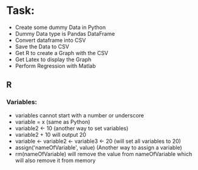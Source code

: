 # Task:

* Create some dummy Data in Python
* Dummy Data type is Pandas DataFrame
* Convert dataframe into CSV
* Save the Data to CSV
* Get R to create a Graph with the CSV
* Get Latex to display the Graph
* Perform Regression with Matlab

## R

### Variables:

* variables cannot start with a number or underscore
* variable = x (same as Python)
* variable2 <- 10 (another way to set variables)
* variable2 + 10 will output 20
* variable <- variable2 <- variable3 <- 20 (will set all variables to 20)
* assign('nameOfVariable', value) (Another way to assign a variable)
* rm(nameOfVariable) will remove the value from nameOfVariable which will also remove it from memory
